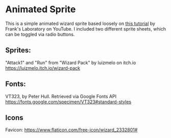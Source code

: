 # Animated Sprite

This is a simple animated wizard sprite based loosely on [this tutorial](https://www.youtube.com/watch?v=pzHRDsOcUBg&t=6s) by Frank's Laboratory on YouTube.
I included two different sprite sheets, which can be toggled via radio buttons.

## Sprites:

"Attack1" and "Run" from "Wizard Pack" by luizmelo on itch.io
https://luizmelo.itch.io/wizard-pack

## Fonts:

VT323, by Peter Hull. Retrieved via Google Fonts API
https://fonts.google.com/specimen/VT323#standard-styles

## Icons

Favicon:
https://www.flaticon.com/free-icon/wizard_2332801#
